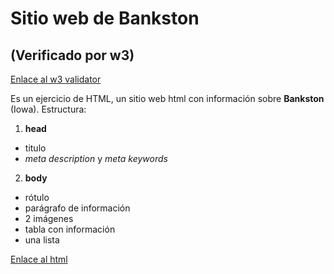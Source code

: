 ﻿# Sitio web de Bankston
## (Verificado por w3)
[Enlace al w3 validator](https://validator.w3.org/)

Es un ejercicio de HTML, un sitio web html con información sobre **Bankston** (Iowa). Estructura:


1. **head**
  + titulo
  + *meta description* y *meta keywords*

2. **body**
  + rótulo
  + parágrafo de información
  + 2 imágenes
  + tabla con información
  + una lista

[Enlace al html](../master/index.html)
